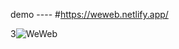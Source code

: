 demo ---- #https://weweb.netlify.app/



3![WeWeb](https://user-images.githubusercontent.com/100964607/174454312-62d9c651-1806-4556-9fa7-3bfeaa62e2c1.png)
